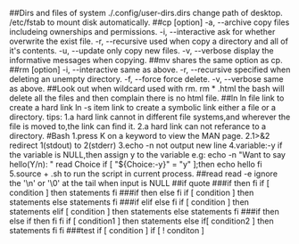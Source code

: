##Dirs and files of system
    ./.config/user-dirs.dirs change path of desktop.
    /etc/fstab to mount disk automatically.
##cp [option]
    -a, --archive      copy files includeing ownerships and permissions.
    -i, --interactive  ask for whether overwrite the exist file.
    -r, --recursive    used when copy a directory and all of it's contents.
    -u, --update       only copy new files. 
    -v, --verbose      display the informative messages when copying.
##mv shares the same option as cp.
##rm [option]
    -i, --interactive  same as above.
    -r, --recursive    specified when deleting an unempty directory.
    -f, --force        force delete.
    -v, --verbose      same as above.
##Look out when wildcard used with rm.
    rm * .html
    the bash will delete all the files and then complain there is no html file.
##ln
    ln file link     to create a hard link
    ln -s item link  to create a symbolic link either a file or a directory.
    tips:
        1.a hard link cannot in different file systems,and wherever the file is moved to,the link can find it.
        2.a hard link can not referance to a directory.
#Bash
    1.press K on a keyword to view the MAN page.
    2.1>&2 redirect 1(stdout) to 2(stderr)
    3.echo -n not output new line
    4.variable:-y  if the variable is NULL,then assign y to the variable
        e.g:
        echo -n "Want to say hello(Y/n): "
        read Choice
        if [ "${Choice:-y}" = "y" ];then
            echo hello
        fi
    5.source + .sh to run the script in current process.
##read
    read -e ignore the '\n' or '\0' at the tail when input is NULL
##if quote
###if then fi
    if [ condition ]
    then
        statements
    fi
###if then else fi
    if [ condition ]
    then
        statements
    else
        statements
    fi
###if elif else fi
    if [ condition ]
    then
        statements
    elif [ condition ]
    then
        statements
    else
        statements
    fi
###if then else if then fi fi
    if [ condition1 ]
    then
        statements
    else
        if[ condition2 ]
        then
            statements
        fi
    fi
###test
    if [ condition ]
    if [ ! conditon ]
